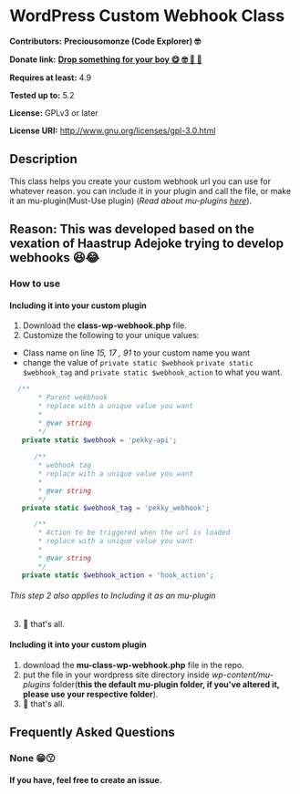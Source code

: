 # WordPress Custom Webhook Class

**Contributors:** __Preciousomonze (Code Explorer) 🤓__

**Donate link:** <a href="https://rave.flutterwave.com/pay/preciousomonze" target="_blank">__Drop something for your boy  😋 🤓 🥳 🤑__</a>

**Requires at least:** 4.9

**Tested up to:** 5.2

**License:** GPLv3 or later

**License URI:** http://www.gnu.org/licenses/gpl-3.0.html

## Description
This class helps you create your custom webhook url you can use for whatever reason. you can include it in your plugin and call the file, or make it an mu-plugin(Must-Use plugin) (_Read about mu-plugins [here](https://wordpress.org/support/article/must-use-plugins/)_).

## Reason: This was developed based on the vexation of Haastrup Adejoke trying to develop webhooks 😆😂

### How to use
#### Including it into your custom plugin
1.  Download the __class-wp-webhook.php__ file.
2.  Customize the following to your unique values:
  * Class name on line _15, 17 , 91_ to your custom name you want
  * change the value of `private static $webhook` `private static $webhook_tag` and `private static $webhook_action` to what you want.
  ```php
    /**
		 * Parent wekbhook
		 * replace with a unique value you want
		 * 
		 * @var string
		 */
     private static $webhook = 'pekky-api';
		
		/**
		 * webhook tag
		 * replace with a unique value you want
		 * 
		 * @var string
		 */
     private static $webhook_tag = 'pekky_webhook';

		/**
		 * Action to be triggered when the url is loaded
		 * replace with a unique value you want
		 * 
		 * @var string
		 */
     private static $webhook_action = 'hook_action';
  ```
  ###### This step 2 also applies to _Including it as an mu-plugin_
3.  🤧 that's all.

#### Including it into your custom plugin
1.  download the __mu-class-wp-webhook.php__ file in the repo.
2.  put the file in your wordpress site directory inside _wp-content/mu-plugins_ folder(__this the default mu-plugin folder, if you've altered it, please use your respective folder__).
3.  🤧 that's all.

## Frequently Asked Questions

### None 😁😗
#### If you have, feel free to create an issue.
